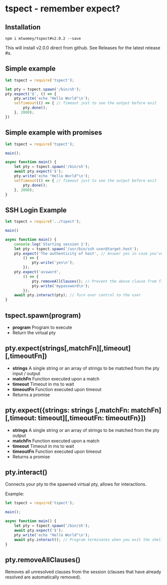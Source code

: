 # tspect - remember expect?

## Installation
`npm i mtwomey/tspect#v2.0.2 --save`

This will install v2.0.0 direct from github. See Releases for the latest release #s.

## Simple example
```javascript
let tspect = require('tspect');

let pty = tspect.spawn('/bin/sh');
pty.expect('$', () => {
    pty.write('echo "Hello World"\n');
    setTimeout(() => { // Timeout just to see the output before exit
        pty.done();
    }, 2000);
})
```

## Simple example with promises
```javascript
let tspect = require('tspect');

main();

async function main() {
    let pty = tspect.spawn('/bin/sh');
    await pty.expect('$');
    pty.write('echo "Hello World"\n');
    setTimeout(() => { // Timeout just to see the output before exit
        pty.done();
    }, 2000);
}
```

## SSH Login Example
```javascript
let tspect = require('../tspect');

main()

async function main() {
    console.log('Starting session 1');
    let pty = tspect.spawn('/usr/bin/ssh user@target.host');
    pty.expect('The authenticity of host', // Answer yes in case you've never connected to this host before
        () => {
            pty.write('yes\n');
        });
    pty.expect('assword',
        () => {
            pty.removeAllClauses(); // Prevent the above clause from firing or timing out
            pty.write('mypassword\n');
        });
    await pty.interact(pty); // Turn over control to the user
}
```
## tspect.spawn(program)

* **program** Program to execute
* Return the virtual pty

## pty.expect(strings[,matchFn][,timeout][,timeoutFn])

* **strings** A single string or an array of strings to be matched from the pty input / output
* **matchFn** Function executed upon a match
* **timeout** Timeout in ms to wait
* **timeoutFn** Function executed upon timeout
* Returns a promise

## pty.expect({strings: strings [,matchFn: matchFn][,timeout: timeout][,timeoutFn: timeoutFn}])

* **strings** A single string or an array of strings to be matched from the pty output
* **matchFn** Function executed upon a match
* **timeout** Timeout in ms to wait
* **timeoutFn** Function executed upon timeout
* Returns a promise

## pty.interact()

Connects your pty to the spawned virtual pty, allows for interactions.

Example:

```javascript
let tspect = require('tspect');

main();

async function main() {
    let pty = tspect.spawn('/bin/sh');
    await pty.expect('$');
    pty.write('echo "Hello World"\n');
    await pty.interact(); // Program terminates when you exit the shell
}
```

## pty.removeAllClauses()

Removes all unresolved clauses from the session
(clauses that have already resolved are automatically removed).

